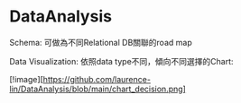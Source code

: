 # DataAnalysis


Schema: 可做為不同Relational DB關聯的road map

Data Visualization:
依照data type不同，傾向不同選擇的Chart:

[!image][https://github.com/laurence-lin/DataAnalysis/blob/main/chart_decision.png]
